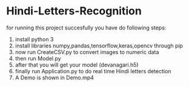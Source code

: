 # Hindi-Letters-Recognition
for running this project succesfully you have do following steps:
1) install python 3
2) install libraries numpy,pandas,tensorflow,keras,opencv through pip 
3) now run CreateCSV.py to convert images to numeric data
4) then run Model.py
5) after that you will get your model (devanagari.h5)
6) finally run Application.py to do real time Hindi letters detection
7) A Demo is shown in Demo.mp4
